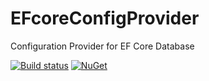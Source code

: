 # EFcoreConfigProvider
Configuration Provider for EF Core Database

[![Build status](https://ci.appveyor.com/api/projects/status/qa8kdyg38ob0stof?svg=true)](https://ci.appveyor.com/project/antunesl/efcoreconfigprovider)
[![NuGet](https://img.shields.io/nuget/v/EFCoreConfigProvider.svg)](https://www.nuget.org/packages/EFCoreConfigProvider/)
